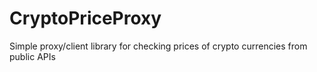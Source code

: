 CryptoPriceProxy
================

Simple proxy/client library for checking prices of crypto currencies from public APIs
